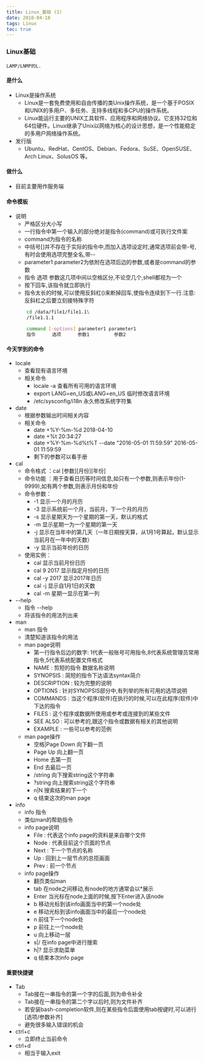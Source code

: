 ```yaml
---
title: Linux_基础 (1)
date: 2018-04-10
tags: Linux
toc: true
---
```


### Linux基础
    LAMP/LNMP的L.

<!-- more -->

#### 是什么
- Linux是操作系统
    * Linux是一套免费使用和自由传播的类Unix操作系统，是一个基于POSIX和UNIX的多用户、多任务、支持多线程和多CPU的操作系统。
    * Linux能运行主要的UNIX工具软件、应用程序和网络协议。它支持32位和64位硬件。Linux继承了Unix以网络为核心的设计思想，是一个性能稳定的多用户网络操作系统。
- 发行版
    * Ubuntu、RedHat、CentOS、Debian、Fedora、SuSE、OpenSUSE、Arch Linux、SolusOS 等。

#### 做什么
- 目前主要用作服务端

#### 命令模板
- 说明
    * 严格区分大小写
    * 一行指令中第一个输入的部分绝对是指令(command)或可执行文件案
    * command为指令的名称
    * 中括号[]并不存在于实际的指令中,而加入选项设定时,通常选项前会带-号,有时会使用选项完整全名,带--
    * parameter1 parameter2为依附在选项后边的参数,或者是command的参数
    * 指令 选项 参数这几项中间以空格区分,不论空几个,shell都视为一个
    * 按下回车,该指令就立即执行
    * 指令太长的时候,可以使用反斜杠(\)来断掉回车,使指令连续到下一行.注意:反斜杠之后要立刻接特殊字符
    ```bash
        cd /data/file1/file1.1\
        /file1.1.1

        command [-options] parameter1 parameter1
        指令      选项      参数1         参数2
    ```

#### 今天学到的命令
- locale
    * 查看现有语言环境
    * 相关命令
        * locale -a 查看所有可用的语言环境
        * export LANG=en_US或LANG=en_US 临时修改语言环境
        * /etc/sysconfig/i18n 永久修改系统字符集
- date
    * 根据参数输出时间相关内容
    * 相关命令
        * date +%Y-%m-%d 2018-04-10
        * date +%t  20:34:27
        * date +%Y-%m-%d%t%T --date "2016-05-01 11:59:59"  2016-05-01   11:59:59
        * 剩下的参数可以看手册
- cal
    * 命令格式 ：cal [参数][月份][年份]
    * 命令功能 ：用于查看日历等时间信息,如只有一个参数,则表示年份(1-9999),如有两个参数,则表示月份和年份
    * 命令参数：
        * -1 显示一个月的月历
        * -3 显示系统前一个月，当前月，下一个月的月历
        * -s  显示星期天为一个星期的第一天，默认的格式
        * -m 显示星期一为一个星期的第一天
        * -j  显示在当年中的第几天（一年日期按天算，从1月1号算起，默认显示当前月在一年中的天数）
        * -y  显示当前年份的日历
    * 使用实例：
        * cal 显示当前月份日历
        * cal 9 2017 显示指定月份的日历
        * cal -y 2017 显示2017年日历
        * cal -j 显示自1月1日的天数
        * cal -m 星期一显示在第一列
- \--help
    * 指令 --help
    * 将该指令的用法列出来
- man
    * man 指令
    * 清楚知道该指令的用法
    * man page说明
        * 第一行指令后边的数字: 1代表一般账号可用指令,8代表系统管理员常用指令,5代表系统配置文件格式
        * NAME : 剪短的指令 数据名称说明
        * SYNOPSIS : 简短的指令下达语法syntax简介
        * DESCRIPTION : 较为完整的说明
        * OPTIONS : 针对SYNOPSIS部分中,有列举的所有可用的选项说明
        * COMMANDS : 当这个程序(软件)在执行的时候,可以在此程序(软件)中下达的指令
        * FILES : 这个程序或数据所使用或参考或连接到的某些文件
        * SEE ALSO : 可以参考的,跟这个指令或数据有相关的其他说明
        * EXAMPLE : 一些可以参考的范例
    * man page操作
        * 空格|Page Down 向下翻一页
        * Page Up 向上翻一页
        * Home 去第一页
        * End 去最后一页
        * /string 向下搜索string这个字符串
        * ?string 向上搜索string这个字符串
        * n|N 搜索结果的下一个
        * q 结束这次的man page
- info 
    * info 指令
    * 类似man的帮助指令
    * info page说明
        * File : 代表这个info page的资料是来自哪个文件
        * Node : 代表目前这个页面的节点
        * Next : 下一个节点的名称
        * Up : 回到上一层节点的总揽画面
        * Prev : 前一个节点
    * info page操作
        * 翻页类似man
        * tab 在node之间移动,有node的地方通常会以*展示
        * Enter 当光标在node上面的时候,按下Enter进入该node
        * b 移动光标到该info画面当中的第一个node处
        * e 移动光标到该info画面当中的最后一个node处
        * n 前往下一个node处
        * p 前往上一个node处
        * u 向上移动一层
        * s|/ 在info page中进行搜索
        * h|? 显示求助菜单
        * q 结束本次info page

#### 重要快捷键
- Tab
    * Tab接在一串指令的第一个字的后面,则为命令补全
    * Tab接在一串指令的第二个字以后时,则为文件补齐
    * 若安装bash-completion软件,则在某些指令后面使用tab按键时,可以进行[选项/参数补齐]
    * 避免很多输入错误的机会
- ctrl+c
    * 立即终止当前命令
- ctrl+d
    * 相当于输入exit
